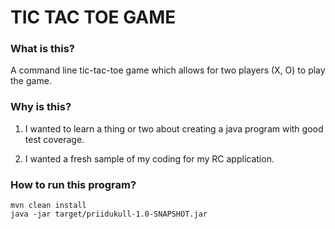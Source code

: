# TIC TAC TOE GAME
### What is this? 
A command line tic-tac-toe game which allows for two players (X, O) to play the game.
### Why is this?
1) I wanted to learn a thing or two about creating a java program with good test coverage.

2) I wanted a fresh sample of my coding for my RC application.
### How to run this program?
    mvn clean install
    java -jar target/priidukull-1.0-SNAPSHOT.jar